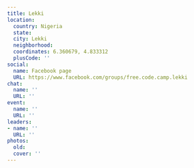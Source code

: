 ```yaml
---
title: Lekki
location:
  country: Nigeria
  state: 
  city: Lekki
  neighborhood: 
  coordinates: 6.360679, 4.833312
  plusCode: ''
social:
  name: Facebook page
  URL: https://www.facebook.com/groups/free.code.camp.lekki
chat:
  name: ''
  URL: ''
event:
  name: ''
  URL: ''
leaders:
- name: ''
  URL: ''
photos:
  old: 
  cover: ''
---
```

